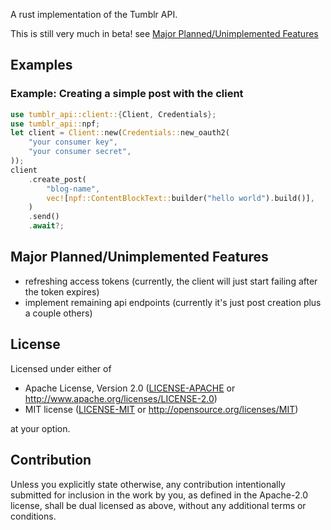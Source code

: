 A rust implementation of the Tumblr API.

This is still very much in beta! see [Major Planned/Unimplemented Features](#major-plannedunimplemented-features)

## Examples

### Example: Creating a simple post with the client
```rust
use tumblr_api::client::{Client, Credentials};
use tumblr_api::npf;
let client = Client::new(Credentials::new_oauth2(
    "your consumer key",
    "your consumer secret",
));
client
    .create_post(
        "blog-name",
        vec![npf::ContentBlockText::builder("hello world").build()],
    )
    .send()
    .await?;
```

## Major Planned/Unimplemented Features
- refreshing access tokens (currently, the client will just start failing after the token expires)
- implement remaining api endpoints (currently it's just post creation plus a couple others)

## License

Licensed under either of

 * Apache License, Version 2.0
   ([LICENSE-APACHE](LICENSE-APACHE) or http://www.apache.org/licenses/LICENSE-2.0)
 * MIT license
   ([LICENSE-MIT](LICENSE-MIT) or http://opensource.org/licenses/MIT)

at your option.

## Contribution

Unless you explicitly state otherwise, any contribution intentionally submitted
for inclusion in the work by you, as defined in the Apache-2.0 license, shall be
dual licensed as above, without any additional terms or conditions.
